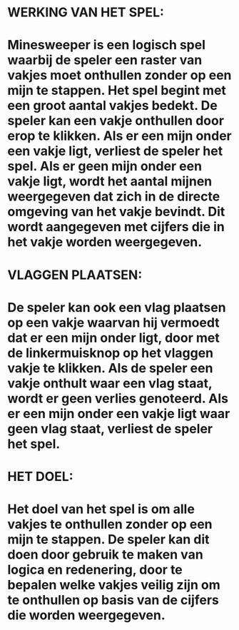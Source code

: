 WERKING VAN HET SPEL:
==================================================
Minesweeper is een logisch spel waarbij de speler een raster van vakjes moet onthullen zonder op een mijn te stappen. Het spel begint met een groot aantal vakjes bedekt. De speler kan een vakje onthullen door erop te klikken. Als er een mijn onder een vakje ligt, verliest de speler het spel. Als er geen mijn onder een vakje ligt, wordt het aantal mijnen weergegeven dat zich in de directe omgeving van het vakje bevindt. Dit wordt aangegeven met cijfers die in het vakje worden weergegeven.
==================================================

VLAGGEN PLAATSEN:
==================================================
De speler kan ook een vlag plaatsen op een vakje waarvan hij vermoedt dat er een mijn onder ligt, door met de linkermuisknop op het vlaggen vakje te klikken. Als de speler een vakje onthult waar een vlag staat, wordt er geen verlies genoteerd. Als er een mijn onder een vakje ligt waar geen vlag staat, verliest de speler het spel.
==================================================

HET DOEL:
==================================================
Het doel van het spel is om alle vakjes te onthullen zonder op een mijn te stappen. De speler kan dit doen door gebruik te maken van logica en redenering, door te bepalen welke vakjes veilig zijn om te onthullen op basis van de cijfers die worden weergegeven.
==================================================